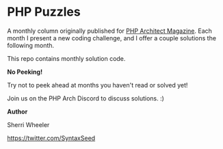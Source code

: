 # PHP Puzzles

A monthly column originally published for [PHP Architect Magazine](https://www.phparch.com/community/sherri-wheeler/). Each month I present a new coding challenge, and I offer a couple solutions the following month.

This repo contains monthly solution code.

**No Peeking!**

Try not to peek ahead at months you haven't read or solved yet!

Join us on the PHP Arch Discord to discuss solutions. :)

**Author**

Sherri Wheeler

https://twitter.com/SyntaxSeed
